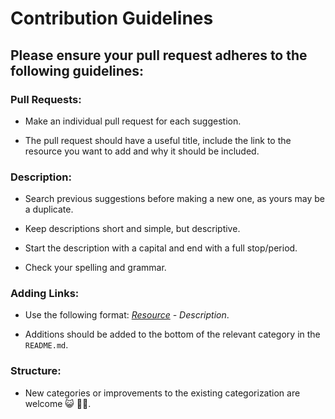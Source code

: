 # Contribution Guidelines

## Please ensure your pull request adheres to the following guidelines:


### Pull Requests:

- Make an individual pull request for each suggestion.

- The pull request should have a useful title, include the link to the resource you want to add and why it should be included.

### Description:

- Search previous suggestions before making a new one, as yours may be a duplicate.

- Keep descriptions short and simple, but descriptive.

- Start the description with a capital and end with a full stop/period.

- Check your spelling and grammar.

### Adding Links:

- Use the following format: *[Resource](link) - Description*.

- Additions should be added to the bottom of the relevant category in the `README.md`.

### Structure:

- New categories or improvements to the existing categorization are welcome 😺 🐱‍🏍.
